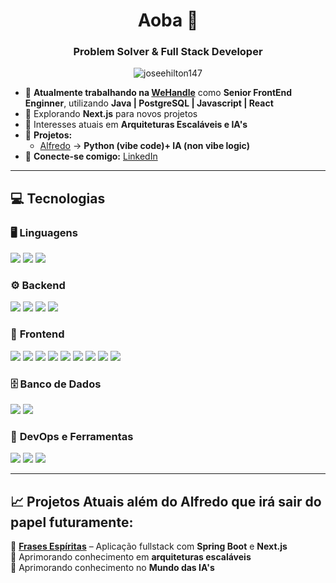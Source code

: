 <h1 align="center">Aoba 👋</h1>
<h3 align="center">Problem Solver & Full Stack Developer</h3>

<p align="center"> <img src="https://komarev.com/ghpvc/?username=joseehilton147&label=Profile%20views&color=0e75b6&style=for-the-badge" alt="joseehilton147" /> </p>

- 🔭 **Atualmente trabalhando na [WeHandle](https://www.linkedin.com/company/wehandle)** como **Senior FrontEnd Enginner**, utilizando **Java | PostgreSQL | Javascript | React**
- 🌱 Explorando **Next.js** para novos projetos  
- 💬 Interesses atuais em **Arquiteturas Escaláveis e IA's**  
- 📌 **Projetos:**  
  - [Alfredo](https://github.com/joseehilton147/Alfredo) → **Python (vibe code)+ IA (non vibe logic)**
- 🔗 **Conecte-se comigo:** [LinkedIn](https://linkedin.com/in/jose-hilton/)

---

## 💻 Tecnologias

### 🖥️ **Linguagens**
<p>
<img src="https://img.shields.io/badge/Java-%23ED8B00.svg?style=for-the-badge&logo=openjdk&logoColor=white" />
<img src="https://img.shields.io/badge/Javascript-%23323330.svg?style=for-the-badge&logo=javascript&logoColor=%23F7DF1E" />
<img src="https://img.shields.io/badge/TypeScript-007ACC?style=for-the-badge&logo=typescript&logoColor=white" />
</p>

### ⚙️ **Backend**
<p>
<img src="https://img.shields.io/badge/Spring%20Boot-6DB33F?style=for-the-badge&logo=spring&logoColor=white" />
<img src="https://img.shields.io/badge/Node.js-43853D?style=for-the-badge&logo=node.js&logoColor=white" />
<img src="https://img.shields.io/badge/NestJS-E0234E?style=for-the-badge&logo=nestjs&logoColor=white" />
<img src="https://img.shields.io/badge/Express.js-404D59?style=for-the-badge" />
</p>

### 🎨 **Frontend**
<p>
<img src="https://img.shields.io/badge/vuejs-%2335495e.svg?style=for-the-badge&logo=vuedotjs&logoColor=%234FC08D" />
<img src="https://img.shields.io/badge/Nuxt-002E3B?style=for-the-badge&logo=nuxtdotjs&logoColor=#00DC82" />
<img src="https://img.shields.io/badge/React-20232A?style=for-the-badge&logo=react&logoColor=61DAFB" />
<img src="https://img.shields.io/badge/Next.js-000000?style=for-the-badge&logo=nextdotjs&logoColor=white" />
<img src="https://img.shields.io/badge/TailwindCSS-38B2AC?style=for-the-badge&logo=tailwind-css&logoColor=white" />
<img src="https://img.shields.io/badge/bootstrap-%23563D7C.svg?style=for-the-badge&logo=bootstrap&logoColor=white" />
<img src="https://img.shields.io/badge/unocss-333333.svg?style=for-the-badge&logo=unocss&logoColor=white" />
<img src="https://img.shields.io/badge/CSS-239120?&style=for-the-badge&logo=css3&logoColor=white" />
<img src="https://img.shields.io/badge/HTML-239120?style=for-the-badge&logo=html5&logoColor=white" />
</p>

### 🗄️ **Banco de Dados**
<p>
<img src="https://img.shields.io/badge/PostgreSQL-316192?style=for-the-badge&logo=postgresql&logoColor=white" />
<img src="https://img.shields.io/badge/MongoDB-4EA94B?style=for-the-badge&logo=mongodb&logoColor=white" />
</p>

### 🚀 **DevOps e Ferramentas**
<p>
<img src="https://img.shields.io/badge/Docker-2496ED?style=for-the-badge&logo=docker&logoColor=white" />
<img src="https://img.shields.io/badge/Flyway-CC0000?style=for-the-badge&logo=flyway&logoColor=white" />
<img src="https://img.shields.io/badge/Git-%23F05033.svg?style=for-the-badge&logo=git&logoColor=white" />
</p>

---

## 📈 Projetos Atuais além do Alfredo que irá sair do papel futuramente:
🔹 **[Frases Espíritas](https://github.com/joseehilton147/frases-espiritas)** – Aplicação fullstack com **Spring Boot** e **Next.js** <br/>
🔹 Aprimorando conhecimento em **arquiteturas escaláveis**<br/>
🔹 Aprimorando conhecimento no **Mundo das IA's**
